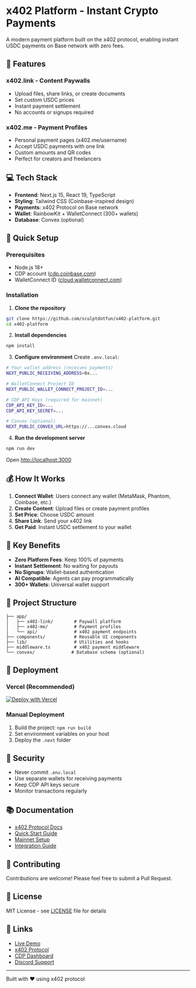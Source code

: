 # x402 Platform - Instant Crypto Payments

A modern payment platform built on the x402 protocol, enabling instant USDC payments on Base network with zero fees.

## 🚀 Features

### x402.link - Content Paywalls
- Upload files, share links, or create documents
- Set custom USDC prices
- Instant payment settlement
- No accounts or signups required

### x402.me - Payment Profiles
- Personal payment pages (x402.me/username)
- Accept USDC payments with one link
- Custom amounts and QR codes
- Perfect for creators and freelancers

## 💻 Tech Stack

- **Frontend**: Next.js 15, React 19, TypeScript
- **Styling**: Tailwind CSS (Coinbase-inspired design)
- **Payments**: x402 Protocol on Base network
- **Wallet**: RainbowKit + WalletConnect (300+ wallets)
- **Database**: Convex (optional)

## 🔧 Quick Setup

### Prerequisites
- Node.js 18+
- CDP account ([cdp.coinbase.com](https://cdp.coinbase.com))
- WalletConnect ID ([cloud.walletconnect.com](https://cloud.walletconnect.com))

### Installation

1. **Clone the repository**
```bash
git clone https://github.com/sculptdotfun/x402-platform.git
cd x402-platform
```

2. **Install dependencies**
```bash
npm install
```

3. **Configure environment**
Create `.env.local`:
```bash
# Your wallet address (receives payments)
NEXT_PUBLIC_RECEIVING_ADDRESS=0x...

# WalletConnect Project ID
NEXT_PUBLIC_WALLET_CONNECT_PROJECT_ID=...

# CDP API Keys (required for mainnet)
CDP_API_KEY_ID=...
CDP_API_KEY_SECRET=...

# Convex (optional)
NEXT_PUBLIC_CONVEX_URL=https://...convex.cloud
```

4. **Run the development server**
```bash
npm run dev
```

Open [http://localhost:3000](http://localhost:3000)

## 💰 How It Works

1. **Connect Wallet**: Users connect any wallet (MetaMask, Phantom, Coinbase, etc.)
2. **Create Content**: Upload files or create payment profiles
3. **Set Price**: Choose USDC amount
4. **Share Link**: Send your x402 link
5. **Get Paid**: Instant USDC settlement to your wallet

## 🌟 Key Benefits

- **Zero Platform Fees**: Keep 100% of payments
- **Instant Settlement**: No waiting for payouts
- **No Signups**: Wallet-based authentication
- **AI Compatible**: Agents can pay programmatically
- **300+ Wallets**: Universal wallet support

## 📁 Project Structure

```
├── app/
│   ├── x402-link/        # Paywall platform
│   ├── x402-me/          # Payment profiles
│   └── api/              # x402 payment endpoints
├── components/           # Reusable UI components
├── lib/                  # Utilities and hooks
├── middleware.ts         # x402 payment middleware
└── convex/              # Database schema (optional)
```

## 🚢 Deployment

### Vercel (Recommended)
[![Deploy with Vercel](https://vercel.com/button)](https://vercel.com/new/clone?repository-url=https://github.com/sculptdotfun/x402-platform)

### Manual Deployment
1. Build the project: `npm run build`
2. Set environment variables on your host
3. Deploy the `.next` folder

## 🔐 Security

- Never commit `.env.local`
- Use separate wallets for receiving payments
- Keep CDP API keys secure
- Monitor transactions regularly

## 📚 Documentation

- [x402 Protocol Docs](https://docs.cdp.coinbase.com/x402)
- [Quick Start Guide](./QUICK_START.md)
- [Mainnet Setup](./MAINNET_SETUP.md)
- [Integration Guide](./X402_INTEGRATION.md)

## 🤝 Contributing

Contributions are welcome! Please feel free to submit a Pull Request.

## 📄 License

MIT License - see [LICENSE](./LICENSE) file for details

## 🔗 Links

- [Live Demo](https://x402.link)
- [x402 Protocol](https://docs.cdp.coinbase.com/x402)
- [CDP Dashboard](https://cdp.coinbase.com)
- [Discord Support](https://discord.gg/cdp)

---

Built with ❤️ using x402 protocol